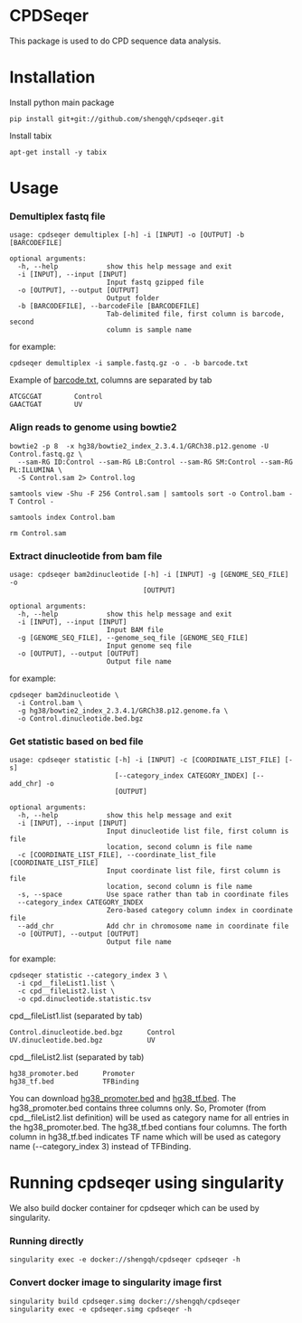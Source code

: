 # CPDSeqer

This package is used to do CPD sequence data analysis.

# Installation

Install python main package

```
pip install git+git://github.com/shengqh/cpdseqer.git
```

Install tabix

```
apt-get install -y tabix
```

# Usage

### Demultiplex fastq file

```
usage: cpdseqer demultiplex [-h] -i [INPUT] -o [OUTPUT] -b [BARCODEFILE]

optional arguments:
  -h, --help            show this help message and exit
  -i [INPUT], --input [INPUT]
                        Input fastq gzipped file
  -o [OUTPUT], --output [OUTPUT]
                        Output folder
  -b [BARCODEFILE], --barcodeFile [BARCODEFILE]
                        Tab-delimited file, first column is barcode, second
                        column is sample name
```
for example:
```
cpdseqer demultiplex -i sample.fastq.gz -o . -b barcode.txt
```

Example of [barcode.txt](https://github.com/shengqh/cpdseqer/raw/master/data/barcode.txt), columns are separated by tab
```
ATCGCGAT        Control
GAACTGAT        UV
```

### Align reads to genome using bowtie2

```
bowtie2 -p 8  -x hg38/bowtie2_index_2.3.4.1/GRCh38.p12.genome -U Control.fastq.gz \
  --sam-RG ID:Control --sam-RG LB:Control --sam-RG SM:Control --sam-RG PL:ILLUMINA \
  -S Control.sam 2> Control.log
  
samtools view -Shu -F 256 Control.sam | samtools sort -o Control.bam -T Control -

samtools index Control.bam

rm Control.sam
```

### Extract dinucleotide from bam file

```
usage: cpdseqer bam2dinucleotide [-h] -i [INPUT] -g [GENOME_SEQ_FILE] -o
                                 [OUTPUT]

optional arguments:
  -h, --help            show this help message and exit
  -i [INPUT], --input [INPUT]
                        Input BAM file
  -g [GENOME_SEQ_FILE], --genome_seq_file [GENOME_SEQ_FILE]
                        Input genome seq file
  -o [OUTPUT], --output [OUTPUT]
                        Output file name
```

for example:

```
cpdseqer bam2dinucleotide \
  -i Control.bam \
  -g hg38/bowtie2_index_2.3.4.1/GRCh38.p12.genome.fa \
  -o Control.dinucleotide.bed.bgz
```

### Get statistic based on bed file

```
usage: cpdseqer statistic [-h] -i [INPUT] -c [COORDINATE_LIST_FILE] [-s]
                          [--category_index CATEGORY_INDEX] [--add_chr] -o
                          [OUTPUT]

optional arguments:
  -h, --help            show this help message and exit
  -i [INPUT], --input [INPUT]
                        Input dinucleotide list file, first column is file
                        location, second column is file name
  -c [COORDINATE_LIST_FILE], --coordinate_list_file [COORDINATE_LIST_FILE]
                        Input coordinate list file, first column is file
                        location, second column is file name
  -s, --space           Use space rather than tab in coordinate files
  --category_index CATEGORY_INDEX
                        Zero-based category column index in coordinate file
  --add_chr             Add chr in chromosome name in coordinate file
  -o [OUTPUT], --output [OUTPUT]
                        Output file name

```

for example:

```
cpdseqer statistic --category_index 3 \
  -i cpd__fileList1.list \
  -c cpd__fileList2.list \
  -o cpd.dinucleotide.statistic.tsv
```

cpd__fileList1.list (separated by tab)

```
Control.dinucleotide.bed.bgz      Control
UV.dinucleotide.bed.bgz           UV
```

cpd__fileList2.list (separated by tab)

```
hg38_promoter.bed      Promoter
hg38_tf.bed            TFBinding
```

You can download [hg38_promoter.bed](https://github.com/shengqh/cpdseqer/raw/master/data/hg38_promoter.bed) and [hg38_tf.bed](https://github.com/shengqh/cpdseqer/raw/master/data/hg38_tf.bed). The hg38_promoter.bed contains three columns only. So, Promoter (from  cpd__fileList2.list definition) will be used as category name for all entries in the hg38_promoter.bed. The hg38_tf.bed contians four columns. The forth column in hg38_tf.bed indicates TF name which will be used as category name (--category_index 3) instead of TFBinding.

# Running cpdseqer using singularity

We also build docker container for cpdseqer which can be used by singularity.

### Running directly

```
singularity exec -e docker://shengqh/cpdseqer cpdseqer -h
```

### Convert docker image to singularity image first

```
singularity build cpdseqer.simg docker://shengqh/cpdseqer
singularity exec -e cpdseqer.simg cpdseqer -h
```
